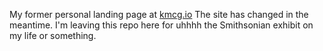My former personal landing page at <a href="http://kmcg.io">kmcg.io</a> The site has changed in the meantime. I'm leaving this repo here for uhhhh the Smithsonian exhibit on my life or something.
